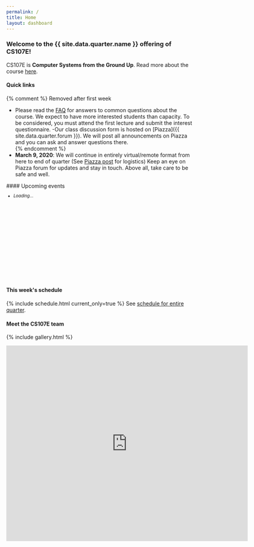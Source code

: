 ```yaml
---
permalink: /
title: Home
layout: dashboard
---
```


### Welcome to the {{ site.data.quarter.name }} offering of CS107E!

CS107E is __Computer Systems from the Ground Up__. Read more about the course [here](/about/).

<div class="row">
<div class="col-xs-5" markdown="1">

#### Quick links
{% comment %} Removed after first week
- Please read the [FAQ](http://cs107e.stanford.edu) for answers to common questions about the course. We expect to have more interested students than capacity. To be considered, you must attend the first lecture and submit the interest questionnaire.
-Our class discussion form is hosted on [Piazza]({{ site.data.quarter.forum }}). We will post all announcements on Piazza and you can ask and answer questions there.   
{% endcomment %}
- __March 9, 2020__: We will continue in entirely virtual/remote format from here to end of quarter (See [Piazza post](https://piazza.com/class/k2fwoyb4dmni1?cid=248) for logistics) Keep an eye on Piazza forum for updates and stay in touch. Above all, take care to be safe and well. 

</div>
<div class="col-xs-7" markdown="1">
#### Upcoming events
<div id ="upcoming" class="list-group" style="font-size:80%;overflow:auto; height:240px;" >
<ul><li class="list-group-item"><i>Loading...</i></li></ul>     
</div>
</div>
</div>

#### This week's schedule
{% include schedule.html current_only=true %}
See [schedule for entire quarter](/schedule/).


#### Meet the CS107E team
{% include gallery.html %}

<iframe src="https://docs.google.com/forms/d/e/1FAIpQLSdBpyHM3qfbxmkqtXfjLDHyoIucF2K-4xtjehzIqUE3NUkBZg/viewform?embedded=true" width="640" height="519" frameborder="0" marginheight="0" marginwidth="0">Loading...</iframe>



<script src="https://ajax.googleapis.com/ajax/libs/jquery/3.2.1/jquery.min.js"></script>
<script src="/_assets/gcal.js"></script>
